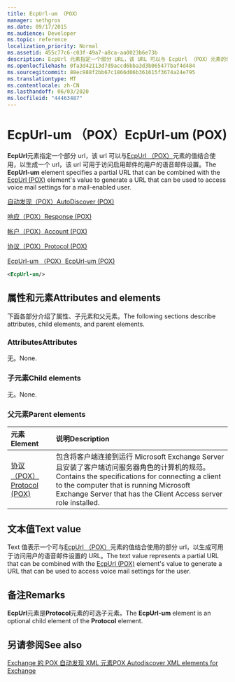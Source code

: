 ```yaml
---
title: EcpUrl-um （POX）
manager: sethgros
ms.date: 09/17/2015
ms.audience: Developer
ms.topic: reference
localization_priority: Normal
ms.assetid: 455c77c6-c03f-49a7-a8ca-aa0023b6e73b
description: EcpUrl 元素指定一个部分 URL，该 URL 可以与 EcpUrl （POX）元素的值结合使用，以生成一个 URL，该 url 可用于访问启用邮件的用户的语音邮件设置。
ms.openlocfilehash: 0fa3d42113d7d9accd6bba3d3b065477baf4d484
ms.sourcegitcommit: 88ec988f2bb67c1866d06b361615f3674a24e795
ms.translationtype: MT
ms.contentlocale: zh-CN
ms.lasthandoff: 06/03/2020
ms.locfileid: "44463487"
---
```

# <a name="ecpurl-um-pox"></a><span data-ttu-id="8eddc-103">EcpUrl-um （POX）</span><span class="sxs-lookup"><span data-stu-id="8eddc-103">EcpUrl-um (POX)</span></span>

<span data-ttu-id="8eddc-104">**EcpUrl**元素指定一个部分 url，该 url 可以与[EcpUrl （POX）](ecpurl-pox.md)元素的值结合使用，以生成一个 url，该 url 可用于访问启用邮件的用户的语音邮件设置。</span><span class="sxs-lookup"><span data-stu-id="8eddc-104">The **EcpUrl-um** element specifies a partial URL that can be combined with the [EcpUrl (POX)](ecpurl-pox.md) element's value to generate a URL that can be used to access voice mail settings for a mail-enabled user.</span></span> 
  
[<span data-ttu-id="8eddc-105">自动发现（POX）</span><span class="sxs-lookup"><span data-stu-id="8eddc-105">AutoDiscover (POX)</span></span>](autodiscover-pox.md)
  
[<span data-ttu-id="8eddc-106">响应（POX）</span><span class="sxs-lookup"><span data-stu-id="8eddc-106">Response (POX)</span></span>](response-pox.md)
  
[<span data-ttu-id="8eddc-107">帐户（POX）</span><span class="sxs-lookup"><span data-stu-id="8eddc-107">Account (POX)</span></span>](account-pox.md)
  
[<span data-ttu-id="8eddc-108">协议（POX）</span><span class="sxs-lookup"><span data-stu-id="8eddc-108">Protocol (POX)</span></span>](protocol-pox.md)
  
[<span data-ttu-id="8eddc-109">EcpUrl-um （POX）</span><span class="sxs-lookup"><span data-stu-id="8eddc-109">EcpUrl-um (POX)</span></span>](ecpurl-um-pox.md)
  
```XML
<EcpUrl-um/>
```

## <a name="attributes-and-elements"></a><span data-ttu-id="8eddc-110">属性和元素</span><span class="sxs-lookup"><span data-stu-id="8eddc-110">Attributes and elements</span></span>

<span data-ttu-id="8eddc-111">下面各部分介绍了属性、子元素和父元素。</span><span class="sxs-lookup"><span data-stu-id="8eddc-111">The following sections describe attributes, child elements, and parent elements.</span></span>
  
### <a name="attributes"></a><span data-ttu-id="8eddc-112">Attributes</span><span class="sxs-lookup"><span data-stu-id="8eddc-112">Attributes</span></span>

<span data-ttu-id="8eddc-113">无。</span><span class="sxs-lookup"><span data-stu-id="8eddc-113">None.</span></span>
  
### <a name="child-elements"></a><span data-ttu-id="8eddc-114">子元素</span><span class="sxs-lookup"><span data-stu-id="8eddc-114">Child elements</span></span>

<span data-ttu-id="8eddc-115">无。</span><span class="sxs-lookup"><span data-stu-id="8eddc-115">None.</span></span>
  
### <a name="parent-elements"></a><span data-ttu-id="8eddc-116">父元素</span><span class="sxs-lookup"><span data-stu-id="8eddc-116">Parent elements</span></span>

|<span data-ttu-id="8eddc-117">**元素**</span><span class="sxs-lookup"><span data-stu-id="8eddc-117">**Element**</span></span>|<span data-ttu-id="8eddc-118">**说明**</span><span class="sxs-lookup"><span data-stu-id="8eddc-118">**Description**</span></span>|
|:-----|:-----|
|[<span data-ttu-id="8eddc-119">协议（POX）</span><span class="sxs-lookup"><span data-stu-id="8eddc-119">Protocol (POX)</span></span>](protocol-pox.md) <br/> |<span data-ttu-id="8eddc-120">包含将客户端连接到运行 Microsoft Exchange Server 且安装了客户端访问服务器角色的计算机的规范。</span><span class="sxs-lookup"><span data-stu-id="8eddc-120">Contains the specifications for connecting a client to the computer that is running Microsoft Exchange Server that has the Client Access server role installed.</span></span>  <br/> |
   
## <a name="text-value"></a><span data-ttu-id="8eddc-121">文本值</span><span class="sxs-lookup"><span data-stu-id="8eddc-121">Text value</span></span>

<span data-ttu-id="8eddc-122">Text 值表示一个可与[EcpUrl （POX）](ecpurl-pox.md)元素的值结合使用的部分 url，以生成可用于访问用户的语音邮件设置的 URL。</span><span class="sxs-lookup"><span data-stu-id="8eddc-122">The text value represents a partial URL that can be combined with the [EcpUrl (POX)](ecpurl-pox.md) element's value to generate a URL that can be used to access voice mail settings for the user.</span></span> 
  
## <a name="remarks"></a><span data-ttu-id="8eddc-123">备注</span><span class="sxs-lookup"><span data-stu-id="8eddc-123">Remarks</span></span>

<span data-ttu-id="8eddc-124">**EcpUrl**元素是**Protocol**元素的可选子元素。</span><span class="sxs-lookup"><span data-stu-id="8eddc-124">The **EcpUrl-um** element is an optional child element of the **Protocol** element.</span></span> 
  
## <a name="see-also"></a><span data-ttu-id="8eddc-125">另请参阅</span><span class="sxs-lookup"><span data-stu-id="8eddc-125">See also</span></span>



[<span data-ttu-id="8eddc-126">Exchange 的 POX 自动发现 XML 元素</span><span class="sxs-lookup"><span data-stu-id="8eddc-126">POX Autodiscover XML elements for Exchange</span></span>](pox-autodiscover-xml-elements-for-exchange.md)

